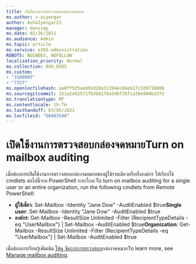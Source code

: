 ```yaml
---
title: เปิดใช้งานการตรวจสอบกล่องจดหมาย
ms.author: v-aiyengar
author: AshaIyengar21
manager: dansimp
ms.date: 02/26/2021
ms.audience: Admin
ms.topic: article
ms.service: o365-administration
ROBOTS: NOINDEX, NOFOLLOW
localization_priority: Normal
ms.collection: Adm_O365
ms.custom:
- "3100005"
- "7327"
ms.openlocfilehash: aa0ff925ae891d28e31394ec66eb17c2d9710008
ms.sourcegitcommit: 251e2e82571fb3bb1fbe3dbf7bfca30e004b3373
ms.translationtype: MT
ms.contentlocale: th-TH
ms.lasthandoff: 03/05/2021
ms.locfileid: "50483546"
---
```

# <a name="turn-on-mailbox-auditing"></a><span data-ttu-id="3bc52-102">เปิดใช้งานการตรวจสอบกล่องจดหมาย</span><span class="sxs-lookup"><span data-stu-id="3bc52-102">Turn on mailbox auditing</span></span>

<span data-ttu-id="3bc52-103">เมื่อต้องการเปิดใช้งานการตรวจสอบกล่องจดหมายของผู้ใช้รายเดียวหรือทั้งองค์กร ให้เรียกใช้ cmdlets ต่อไปนี้จาก PowerShell ระยะไกล:</span><span class="sxs-lookup"><span data-stu-id="3bc52-103">To turn on mailbox auditing for a single user or an entire organization, run the following cmdlets from Remote PowerShell:</span></span>

- <span data-ttu-id="3bc52-104">**ผู้ใช้เดี่ยว**: Set-Mailbox -Identity "Jane Dow" -AuditEnabled $true</span><span class="sxs-lookup"><span data-stu-id="3bc52-104">**Single user**: Set-Mailbox -Identity "Jane Dow" -AuditEnabled $true</span></span>
- <span data-ttu-id="3bc52-105">**องค์กร**: Get-Mailbox -ResultSize Unlimited -Filter {RecipientTypeDetails -eq "UserMailbox"} | Set-Mailbox -AuditEnabled $true</span><span class="sxs-lookup"><span data-stu-id="3bc52-105">**Organization**: Get-Mailbox -ResultSize Unlimited -Filter {RecipientTypeDetails -eq "UserMailbox"} | Set-Mailbox -AuditEnabled $true</span></span>

<span data-ttu-id="3bc52-106">เมื่อต้องการเรียนรู้เพิ่มเติม [ให้ดู จัดการการตรวจสอบ](https://go.microsoft.com/fwlink/?linkid=2103668)กล่องจดหมาย</span><span class="sxs-lookup"><span data-stu-id="3bc52-106">To learn more, see [Manage mailbox auditing](https://go.microsoft.com/fwlink/?linkid=2103668).</span></span>